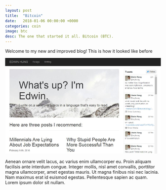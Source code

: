 ```yaml
---
layout: post
title:  "Bitcoin"
date:   2018-01-06 00:00:00 +0000
categories: coin
image: btc
desc: The one that started it all. Bitcoin (BTC).
---
```

Welcome to my new and improved blog! This is how it looked like before

<img src="images/firstsite.JPG"/>

Aenean ornare velit lacus, ac varius enim ullamcorper eu. Proin aliquam facilisis ante interdum congue. Integer mollis, nisl amet convallis, porttitor magna ullamcorper, amet egestas mauris. Ut magna finibus nisi nec lacinia. Nam maximus erat id euismod egestas. Pellentesque sapien ac quam. Lorem ipsum dolor sit nullam.